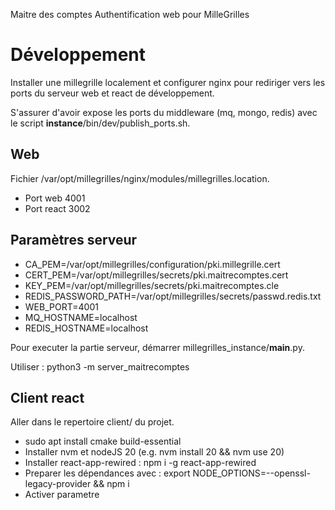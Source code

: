 Maitre des comptes
Authentification web pour MilleGrilles

# Développement

Installer une millegrille localement et configurer nginx pour rediriger vers les ports du serveur web et react 
de développement.

S'assurer d'avoir expose les ports du middleware (mq, mongo, redis) avec le script **instance**/bin/dev/publish_ports.sh.

## Web

Fichier /var/opt/millegrilles/nginx/modules/millegrilles.location.

- Port web 4001
- Port react 3002

## Paramètres serveur

- CA_PEM=/var/opt/millegrilles/configuration/pki.millegrille.cert
- CERT_PEM=/var/opt/millegrilles/secrets/pki.maitrecomptes.cert
- KEY_PEM=/var/opt/millegrilles/secrets/pki.maitrecomptes.cle
- REDIS_PASSWORD_PATH=/var/opt/millegrilles/secrets/passwd.redis.txt
- WEB_PORT=4001
- MQ_HOSTNAME=localhost
- REDIS_HOSTNAME=localhost

Pour executer la partie serveur, démarrer millegrilles_instance/__main__.py. 

Utiliser : python3 -m server_maitrecomptes

## Client react

Aller dans le repertoire client/ du projet.

- sudo apt install cmake build-essential
- Installer nvm et nodeJS 20 (e.g. nvm install 20 && nvm use 20)
- Installer react-app-rewired : npm i -g react-app-rewired
- Preparer les dépendances avec : export NODE_OPTIONS=--openssl-legacy-provider && npm i
- Activer parametre
